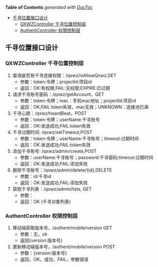<!-- START doctoc generated TOC please keep comment here to allow auto update -->
<!-- DON'T EDIT THIS SECTION, INSTEAD RE-RUN doctoc TO UPDATE -->
**Table of Contents**  *generated with [DocToc](https://github.com/thlorenz/doctoc)*

- [千寻位置接口设计](#%E5%8D%83%E5%AF%BB%E4%BD%8D%E7%BD%AE%E6%8E%A5%E5%8F%A3%E8%AE%BE%E8%AE%A1)
  - [QXWZController 千寻位置控制层](#qxwzcontroller-%E5%8D%83%E5%AF%BB%E4%BD%8D%E7%BD%AE%E6%8E%A7%E5%88%B6%E5%B1%82)
  - [AuthentController 权限控制层](#authentcontroller-%E6%9D%83%E9%99%90%E6%8E%A7%E5%88%B6%E5%B1%82)

<!-- END doctoc generated TOC please keep comment here to allow auto update -->

## 千寻位置接口设计
### QXWZController 千寻位置控制层
>
1. 查询是否有千寻连接权限：/qxwz/isAllowQxwz,GET
    * 参数：token:令牌；projectId:项目id
    * 返回：OK:有权限;FAIL:无权限;EXPIRE:已过期 
2. 请求千寻账号密码：/qxwz/getAccount，GET
    * 参数：token:令牌；mac：手机mac地址；projectId:项目id
    * 返回：OK;FAIL:token失效，mac无效；UNKNOWN：连接池已满
3. 千寻心跳：/qxwz/heardBeat，POST
    * 参数：token:令牌；userName:千寻账号
    * 返回：OK:发送成功;FAIL:token失效
4. 千寻过期时间: /qxwz/setTimeout,POST
    * 参数：token:令牌；userName:千寻账号；timeout:过期时间
    * 返回：OK:发送成功;FAIL:token失效
5. 添加千寻账号: /qxwz/admin/create,POST
    * 参数：userName:千寻账号；password:千寻密码;timeout:过期时间
    * 返回：OK:发送成功;FAIL:添加失败
6. 删除千寻账号：/qxwz/admin/delete/{id},DELETE
    * 参数：id:千寻id
    * 返回：OK:发送成功;FAIL:添加失败
7. 获取千寻列表：/qxwz/admin/lists, GET
    * 参数：
    * 返回：OK (千寻对象列表)

### AuthentController 权限控制层
>
1. 移动端获取版本号，/authent/mobile/version GET
    * 参数：无，ok
    * 返回{version:版本号}
2. 更新移动端版本号，/authent/mobile/version POST
    * 参数：{version:版本号}
    * 返回，OK，成功，FAIL，参数错误

